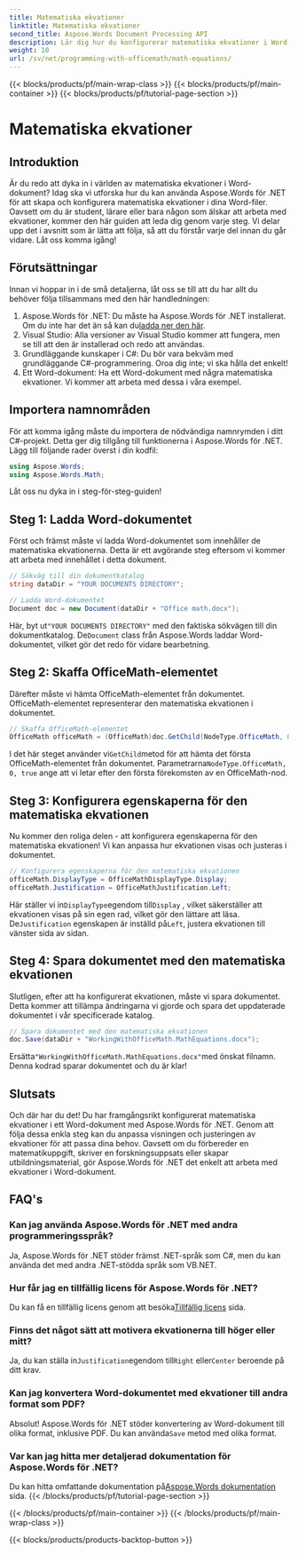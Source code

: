 ```yaml
---
title: Matematiska ekvationer
linktitle: Matematiska ekvationer
second_title: Aspose.Words Document Processing API
description: Lär dig hur du konfigurerar matematiska ekvationer i Word-dokument med Aspose.Words för .NET. Steg-för-steg-guide med exempel, vanliga frågor och mer.
weight: 10
url: /sv/net/programming-with-officemath/math-equations/
---
```


{{< blocks/products/pf/main-wrap-class >}}
{{< blocks/products/pf/main-container >}}
{{< blocks/products/pf/tutorial-page-section >}}

# Matematiska ekvationer

## Introduktion

Är du redo att dyka in i världen av matematiska ekvationer i Word-dokument? Idag ska vi utforska hur du kan använda Aspose.Words för .NET för att skapa och konfigurera matematiska ekvationer i dina Word-filer. Oavsett om du är student, lärare eller bara någon som älskar att arbeta med ekvationer, kommer den här guiden att leda dig genom varje steg. Vi delar upp det i avsnitt som är lätta att följa, så att du förstår varje del innan du går vidare. Låt oss komma igång!

## Förutsättningar

Innan vi hoppar in i de små detaljerna, låt oss se till att du har allt du behöver följa tillsammans med den här handledningen:

1.  Aspose.Words för .NET: Du måste ha Aspose.Words för .NET installerat. Om du inte har det än så kan du[ladda ner den här](https://releases.aspose.com/words/net/).
2. Visual Studio: Alla versioner av Visual Studio kommer att fungera, men se till att den är installerad och redo att användas.
3. Grundläggande kunskaper i C#: Du bör vara bekväm med grundläggande C#-programmering. Oroa dig inte; vi ska hålla det enkelt!
4. Ett Word-dokument: Ha ett Word-dokument med några matematiska ekvationer. Vi kommer att arbeta med dessa i våra exempel.

## Importera namnområden

För att komma igång måste du importera de nödvändiga namnrymden i ditt C#-projekt. Detta ger dig tillgång till funktionerna i Aspose.Words för .NET. Lägg till följande rader överst i din kodfil:

```csharp
using Aspose.Words;
using Aspose.Words.Math;
```

Låt oss nu dyka in i steg-för-steg-guiden!

## Steg 1: Ladda Word-dokumentet

Först och främst måste vi ladda Word-dokumentet som innehåller de matematiska ekvationerna. Detta är ett avgörande steg eftersom vi kommer att arbeta med innehållet i detta dokument.

```csharp
// Sökväg till din dokumentkatalog
string dataDir = "YOUR DOCUMENTS DIRECTORY";

// Ladda Word-dokumentet
Document doc = new Document(dataDir + "Office math.docx");
```

 Här, byt ut`"YOUR DOCUMENTS DIRECTORY"` med den faktiska sökvägen till din dokumentkatalog. De`Document` class från Aspose.Words laddar Word-dokumentet, vilket gör det redo för vidare bearbetning.

## Steg 2: Skaffa OfficeMath-elementet

Därefter måste vi hämta OfficeMath-elementet från dokumentet. OfficeMath-elementet representerar den matematiska ekvationen i dokumentet.

```csharp
// Skaffa OfficeMath-elementet
OfficeMath officeMath = (OfficeMath)doc.GetChild(NodeType.OfficeMath, 0, true);
```

 I det här steget använder vi`GetChild`metod för att hämta det första OfficeMath-elementet från dokumentet. Parametrarna`NodeType.OfficeMath, 0, true` ange att vi letar efter den första förekomsten av en OfficeMath-nod.

## Steg 3: Konfigurera egenskaperna för den matematiska ekvationen

Nu kommer den roliga delen - att konfigurera egenskaperna för den matematiska ekvationen! Vi kan anpassa hur ekvationen visas och justeras i dokumentet.

```csharp
// Konfigurera egenskaperna för den matematiska ekvationen
officeMath.DisplayType = OfficeMathDisplayType.Display;
officeMath.Justification = OfficeMathJustification.Left;
```

 Här ställer vi in`DisplayType`egendom till`Display` , vilket säkerställer att ekvationen visas på sin egen rad, vilket gör den lättare att läsa. De`Justification` egenskapen är inställd på`Left`, justera ekvationen till vänster sida av sidan.

## Steg 4: Spara dokumentet med den matematiska ekvationen

Slutligen, efter att ha konfigurerat ekvationen, måste vi spara dokumentet. Detta kommer att tillämpa ändringarna vi gjorde och spara det uppdaterade dokumentet i vår specificerade katalog.

```csharp
// Spara dokumentet med den matematiska ekvationen
doc.Save(dataDir + "WorkingWithOfficeMath.MathEquations.docx");
```

 Ersätta`"WorkingWithOfficeMath.MathEquations.docx"`med önskat filnamn. Denna kodrad sparar dokumentet och du är klar!

## Slutsats

Och där har du det! Du har framgångsrikt konfigurerat matematiska ekvationer i ett Word-dokument med Aspose.Words för .NET. Genom att följa dessa enkla steg kan du anpassa visningen och justeringen av ekvationer för att passa dina behov. Oavsett om du förbereder en matematikuppgift, skriver en forskningsuppsats eller skapar utbildningsmaterial, gör Aspose.Words för .NET det enkelt att arbeta med ekvationer i Word-dokument.

## FAQ's

### Kan jag använda Aspose.Words för .NET med andra programmeringsspråk?
Ja, Aspose.Words för .NET stöder främst .NET-språk som C#, men du kan använda det med andra .NET-stödda språk som VB.NET.

### Hur får jag en tillfällig licens för Aspose.Words för .NET?
 Du kan få en tillfällig licens genom att besöka[Tillfällig licens](https://purchase.aspose.com/temporary-license/) sida.

### Finns det något sätt att motivera ekvationerna till höger eller mitt?
 Ja, du kan ställa in`Justification`egendom till`Right` eller`Center` beroende på ditt krav.

### Kan jag konvertera Word-dokumentet med ekvationer till andra format som PDF?
Absolut! Aspose.Words för .NET stöder konvertering av Word-dokument till olika format, inklusive PDF. Du kan använda`Save` metod med olika format.

### Var kan jag hitta mer detaljerad dokumentation för Aspose.Words för .NET?
 Du kan hitta omfattande dokumentation på[Aspose.Words dokumentation](https://reference.aspose.com/words/net/) sida.
{{< /blocks/products/pf/tutorial-page-section >}}

{{< /blocks/products/pf/main-container >}}
{{< /blocks/products/pf/main-wrap-class >}}

{{< blocks/products/products-backtop-button >}}

